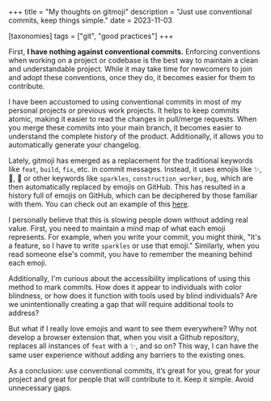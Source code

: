 +++
title = "My thoughts on gitmoji"
description = "Just use conventional commits, keep things simple."
date = 2023-11-03

[taxonomies]
tags = ["git", "good practices"]
+++

First, **I have nothing against conventional commits.** Enforcing conventions when working on a project or codebase is the best way to maintain a clean and understandable project. While it may take time for newcomers to join and adopt these conventions, once they do, it becomes easier for them to contribute.

I have been accustomed to using conventional commits in most of my personal projects or previous work projects. It helps to keep commits atomic, making it easier to read the changes in pull/merge requests. When you merge these commits into your main branch, it becomes easier to understand the complete history of the product. Additionally, it allows you to automatically generate your changelog.

Lately, gitmoji has emerged as a replacement for the traditional keywords like `feat`, `build`, `fix`, etc. in commit messages. Instead, it uses emojis like ✨, 👷, 🐛 or other keywords like `sparkles`, `construction_worker`, `bug`, which are then automatically replaced by emojis on GitHub. This has resulted in a history full of emojis on GitHub, which can be deciphered by those familiar with them. You can check out an example of this [here](https://github.com/carloscuesta/gitmoji/commits/master).

I personally believe that this is slowing people down without adding real value. First, you need to maintain a mind map of what each emoji represents. For example, when you write your commit, you might think, "It's a feature, so I have to write `sparkles` or use that emoji." Similarly, when you read someone else's commit, you have to remember the meaning behind each emoji.

Additionally, I'm curious about the accessibility implications of using this method to mark commits. How does it appear to individuals with color blindness, or how does it function with tools used by blind individuals? Are we unintentionally creating a gap that will require additional tools to address?

But what if I really love emojis and want to see them everywhere? Why not develop a browser extension that, when you visit a Github repository, replaces all instances of `feat` with a ✨, and so on? This way, I can have the same user experience without adding any barriers to the existing ones.

As a conclusion: use conventional commits, it’s great for you, great for your project and great for people that will contribute to it. Keep it simple. Avoid unnecessary gaps.
